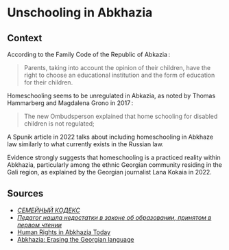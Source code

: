 # Unschooling in Abkhazia

## Context

According to the Family Code of the Republic of Abkazia :

> Parents, taking into account the opinion of their children, have the right to choose an educational institution and the form of education for their children.

Homeschooling seems to be unregulated in Abkazia, as noted by Thomas Hammarberg and Magdalena Grono in 2017 :

> The new Ombudsperson
> explained that home schooling for disabled children is not regulated;

A Spunik article in 2022 talks about including homeschooling in Abkhaze law similarly to what currently exists in the Russian law.

Evidence strongly suggests that homeschooling is a practiced reality within Abkhazia, particularly among the ethnic Georgian community residing in the Gali region, as
explained by the Georgian journalist Lana Kokaia in 2022.

## Sources

- [_СЕМЕЙНЫЙ КОДЕКС_](https://parlamentra.org/upload/iblock/8ae/8ae11f66a9112be0f35dd1daa3e64897.doc)
- [_Педагог нашла недостатки в законе об образовании, принятом в первом чтении_](https://sputnik-abkhazia.ru/20220218/pedagog-nashla-nedostatki-v-zakone-ob-obrazovanii-prinyatom-v-pervom-chtenii-1037655802.html)
- [Human Rights in Abkhazia Today](https://www.palmecenter.se/wp-content/uploads/2017/07/Human-Rights-in-Abkhazia-Today-report-by-Thomas-Hammarberg-and-Magdalena-Grono.pdf)
- [Abkhazia: Erasing the Georgian language](https://iwpr.net/global-voices/abkhazia-erasing-georgian-language)
